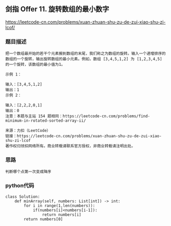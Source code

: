 ## 剑指 Offer 11. 旋转数组的最小数字


https://leetcode-cn.com/problems/xuan-zhuan-shu-zu-de-zui-xiao-shu-zi-lcof/


### 题目描述

```
把一个数组最开始的若干个元素搬到数组的末尾，我们称之为数组的旋转。输入一个递增排序的数组的一个旋转，输出旋转数组的最小元素。例如，数组 [3,4,5,1,2] 为 [1,2,3,4,5] 的一个旋转，该数组的最小值为1。  

示例 1：

输入：[3,4,5,1,2]
输出：1
示例 2：

输入：[2,2,2,0,1]
输出：0
注意：本题与主站 154 题相同：https://leetcode-cn.com/problems/find-minimum-in-rotated-sorted-array-ii/

来源：力扣（LeetCode）
链接：https://leetcode-cn.com/problems/xuan-zhuan-shu-zu-de-zui-xiao-shu-zi-lcof
著作权归领扣网络所有。商业转载请联系官方授权，非商业转载请注明出处。

```



### 思路

```
判断哪个点第一次变成降序
```



### python代码

```
class Solution:
    def minArray(self, numbers: List[int]) -> int:
        for i in range(1,len(numbers)):
            if(numbers[i]<numbers[i-1]):
                return numbers[i]
        return numbers[0]
```

